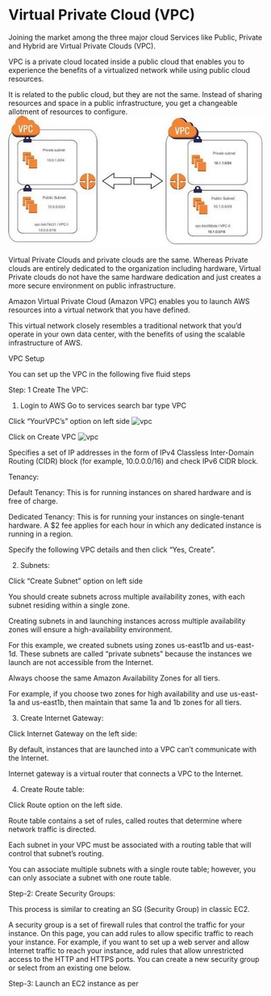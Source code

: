 # Virtual Private Cloud (VPC)

Joining the market among the three major cloud Services like Public, Private and Hybrid are Virtual Private Clouds (VPC).

VPC is a private cloud located inside a public cloud that enables you to experience the benefits of a virtualized network while using public cloud resources.

It is related to the public cloud, but they are not the same. Instead of sharing resources and space in a public infrastructure, you get a changeable allotment of resources to configure.
![vpc](/images/vpc.jpg)

Virtual Private Clouds and private clouds are the same. Whereas Private clouds are entirely dedicated to the organization including hardware, Virtual Private clouds do not have the same hardware dedication and just creates a more secure environment on public infrastructure.

Amazon Virtual Private Cloud (Amazon VPC) enables you to launch AWS resources into a virtual network that you have defined.

This virtual network closely resembles a traditional network that you’d operate in your own data center, with the benefits of using the scalable infrastructure of AWS.
 
VPC Setup

You can set up the VPC in the following five fluid steps

Step: 1 Create The VPC:

1) Login to AWS Go to services search bar type VPC

Click “YourVPC’s” option on left side
![vpc](/images/createvpc1.jpg)

Click on Create VPC
![vpc](/images/createvpc2.jpg)

Specifies a set of IP addresses in the form of IPv4 Classless Inter-Domain Routing (CIDR)  block (for example, 10.0.0.0/16) and check IPv6 CIDR block.

Tenancy:

Default Tenancy: This is for running instances on shared hardware and is free of charge.

Dedicated Tenancy: This is for running your instances on single-tenant hardware. A $2 fee applies for each hour in which any dedicated instance is running in a region.

Specify the following VPC details and then click “Yes, Create”.

2) Subnets:

Click “Create Subnet” option on left side

You should create subnets across multiple availability zones, with each subnet residing within a single zone.

Creating subnets in and launching instances across multiple availability zones will ensure a high-availability environment.

For this example, we created subnets using zones us-east1b and us-east-1d. These subnets are called “private subnets” because the instances we launch are not accessible from the Internet.

Always choose the same Amazon Availability Zones for all tiers.

For example, if you choose two zones for high availability and use us-east-1a and us-east1b, then maintain that same 1a and 1b zones for all tiers.

3) Create Internet Gateway:

Click Internet Gateway on the left side:

By default, instances that are launched into a VPC can’t communicate with the Internet.

Internet gateway is a virtual router that connects a VPC to the Internet.

4) Create Route table:

Click Route option on the left side.

Route table contains a set of rules, called routes that determine where network traffic is directed.

Each subnet in your VPC must be associated with a routing table that will control that subnet’s routing.

You can associate multiple subnets with a single route table; however, you can only associate a subnet with one route table.

Step-2: Create Security Groups:

This process is similar to creating an SG (Security Group) in classic EC2.

A security group is a set of firewall rules that control the traffic for your instance. On this page, you can add rules to allow specific traffic to reach your instance. For example, if you want to set up a web server and allow Internet traffic to reach your instance, add rules that allow unrestricted access to the HTTP and HTTPS ports. You can create a new security group or select from an existing one below.

Step-3: Launch an EC2 instance as per 


